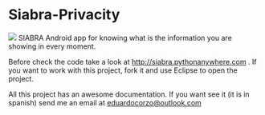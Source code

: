 Siabra-Privacity
================

<img src="http://i.imgur.com/TtFbBT3.png" /> SIABRA Android app for knowing what is the information you are showing in every moment.

Before check the code take a look at http://siabra.pythonanywhere.com .
If you want to work with this project, fork it and use Eclipse to open the project.

All this project has an awesome documentation. If you want see it (it is in spanish) send me an email at eduardocorzo@outlook.com

